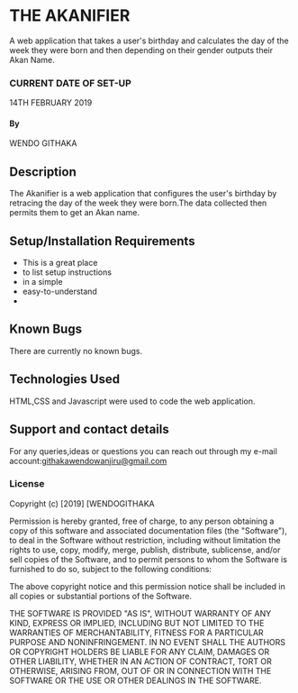 # THE AKANIFIER

 A web application that takes a user's birthday and calculates the day of the week they were born and then depending on their gender outputs their Akan Name. 
### CURRENT DATE OF SET-UP
14TH FEBRUARY 2019
#### By 
WENDO GITHAKA
## Description
The Akanifier is a web application that configures the user's birthday by retracing the day of the week they were born.The data collected then permits them to get an Akan name.

## Setup/Installation Requirements
* This is a great place
* to list setup instructions
* in a simple
* easy-to-understand
* 

## Known Bugs
There are currently no known bugs.

## Technologies Used
HTML,CSS and Javascript were used to code the web application.

## Support and contact details
For any queries,ideas or questions you can reach out through my e-mail account:githakawendowanjiru@gmail.com
### License


Copyright (c) [2019] [WENDOGITHAKA

Permission is hereby granted, free of charge, to any person obtaining a copy
of this software and associated documentation files (the "Software"), to deal
in the Software without restriction, including without limitation the rights
to use, copy, modify, merge, publish, distribute, sublicense, and/or sell
copies of the Software, and to permit persons to whom the Software is
furnished to do so, subject to the following conditions:

The above copyright notice and this permission notice shall be included in all
copies or substantial portions of the Software.

THE SOFTWARE IS PROVIDED "AS IS", WITHOUT WARRANTY OF ANY KIND, EXPRESS OR
IMPLIED, INCLUDING BUT NOT LIMITED TO THE WARRANTIES OF MERCHANTABILITY,
FITNESS FOR A PARTICULAR PURPOSE AND NONINFRINGEMENT. IN NO EVENT SHALL THE
AUTHORS OR COPYRIGHT HOLDERS BE LIABLE FOR ANY CLAIM, DAMAGES OR OTHER
LIABILITY, WHETHER IN AN ACTION OF CONTRACT, TORT OR OTHERWISE, ARISING FROM,
OUT OF OR IN CONNECTION WITH THE SOFTWARE OR THE USE OR OTHER DEALINGS IN THE
SOFTWARE.
